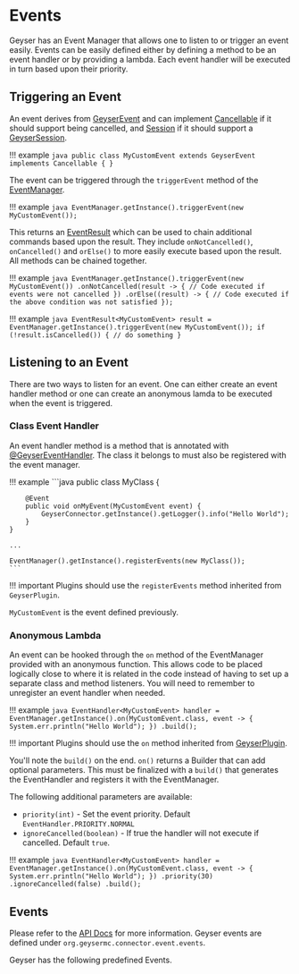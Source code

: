 # Events

Geyser has an Event Manager that allows one to listen to or trigger an event easily. Events can be easily defined
either by defining a method to be an event handler or by providing a lambda.  Each event handler will be executed
in turn based upon their priority.

## Triggering an Event

An event derives from [GeyserEvent](https://bundabrg.github.io/Geyser/apidocs/org/geysermc/connector/event/GeyserEvent.html) 
and can implement [Cancellable](https://bundabrg.github.io/Geyser/apidocs/org/geysermc/connector/event/Cancellable.html) 
if it should support being cancelled, and [Session](https://bundabrg.github.io/Geyser/apidocs/org/geysermc/connector/event/Session.html) 
if it should support a [GeyserSession](https://bundabrg.github.io/Geyser/apidocs/org/geysermc/connector/network/session/GeyserSession.html).

!!! example
    ```java
    public class MyCustomEvent extends GeyserEvent implements Cancellable {
    }
    ```

The event can be triggered through the `triggerEvent` method of the [EventManager](https://bundabrg.github.io/Geyser/apidocs/org/geysermc/connector/event/EventManager.html).

!!! example
    ```java
    EventManager.getInstance().triggerEvent(new MyCustomEvent());
    ```

This returns an [EventResult](https://bundabrg.github.io/Geyser/apidocs/org/geysermc/connector/event/EventResult.html) 
which can be used to chain additional commands based upon the result. They include `onNotCancelled()`, 
`onCancelled()` and `orElse()` to more easily execute based upon the result. All methods can be chained together.

!!! example
    ```java
    EventManager.getInstance().triggerEvent(new MyCustomEvent())
        .onNotCancelled(result -> {
            // Code executed if events were not cancelled
        })
        .orElse((result) -> {
            // Code executed if the above condition was not satisfied
        });
    ```
    
!!! example
    ```java
    EventResult<MyCustomEvent> result = EventManager.getInstance().triggerEvent(new MyCustomEvent());
    if (!result.isCancelled()) {
        // do something
    }
    ```

## Listening to an Event

There are two ways to listen for an event. One can either create an event handler method or one can create an anonymous
lamda to be executed when the event is triggered.


### Class Event Handler

An event handler method is a method that is annotated with [@GeyserEventHandler](https://bundabrg.github.io/Geyser/apidocs/org/geysermc/connector/event/annotations/GeyserEventHandler.html). 
The class it belongs to must also be registered with the event manager.

!!! example
    ```java
    public class MyClass {

        @Event
        public void onMyEvent(MyCustomEvent event) {
            GeyserConnector.getInstance().getLogger().info("Hello World");
        }
    }
    
    ...
    
    EventManager().getInstance().registerEvents(new MyClass());
    ```

!!! important
    Plugins should use the `registerEvents` method inherited from `GeyserPlugin`.

`MyCustomEvent` is the event defined previously.

### Anonymous Lambda

An event can be hooked through the `on` method of the EventManager provided with an anonymous function. This allows
code to be placed logically close to where it is related in the code instead of having to set up a separate class and
method listeners. You will need to remember to unregister an event handler when needed.

!!! example
    ```java
    EventHandler<MyCustomEvent> handler = EventManager.getInstance().on(MyCustomEvent.class, event -> {
        System.err.println("Hello World");
    })
        .build();
    ```

!!! important
    Plugins should use the `on` method inherited from [GeyserPlugin](https://bundabrg.github.io/Geyser/apidocs/org/geysermc/connector/plugin/GeyserPlugin.html).
    
You'll note the `build()` on the end. `on()` returns a Builder that can add optional parameters. This must be finalized with a
`build()` that generates the EventHandler and registers it with the EventManager. 

The following additional parameters are available:

* `priority(int)` - Set the event priority. Default `EventHandler.PRIORITY.NORMAL`
* `ignoreCancelled(boolean)` - If true the handler will not execute if cancelled. Default `true`.

!!! example
    ```java
    EventHandler<MyCustomEvent> handler = EventManager.getInstance().on(MyCustomEvent.class, event -> {
        System.err.println("Hello World");
    })
        .priority(30)
        .ignoreCancelled(false)
        .build();
    ```

## Events

Please refer to the [API Docs](https://bundabrg.github.io/Geyser/apidocs/) for more information. Geyser events are
defined under `org.geysermc.connector.event.events`.

Geyser has the following predefined Events.

